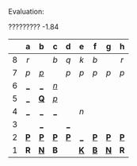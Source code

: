 Evaluation:

????????? -1.84

|     |  a  |  b  |  c  |  d  |  e  |  f  |  g  |  h  |
|:---:|:---:|:---:|:---:|:---:|:---:|:---:|:---:|:---:|
|  8  |  _r_  |     |  _b_  |  _q_  |  _k_  |  _b_  |     |  _r_  |
|  7  |  _p_  |  [_p_](http://localhost:8080/api/chess/play?move=b5b7)  |     |  _p_  |  _p_  |  _p_  |  _p_  |  _p_  |
|  6  |  [_](http://localhost:8080/api/chess/play?move=b5a6)  |  [_](http://localhost:8080/api/chess/play?move=b5b6)  |  [_n_](http://localhost:8080/api/chess/play?move=b5c6)  |     |     |     |     |     |
|  5  |  [_](http://localhost:8080/api/chess/play?move=b5a5)  |  [**Q**](http://localhost:8080/api/chess/select?square=b5)  |  [_p_](http://localhost:8080/api/chess/play?move=b5c5)  |     |     |     |     |     |
|  4  |  [_](http://localhost:8080/api/chess/play?move=b5a4)  |  [_](http://localhost:8080/api/chess/play?move=b5b4)  |  [_](http://localhost:8080/api/chess/play?move=b5c4)  |     |  _n_  |     |     |     |
|  3  |     |  [_](http://localhost:8080/api/chess/play?move=b5b3)  |     |  [_](http://localhost:8080/api/chess/play?move=b5d3)  |     |     |     |     |
|  2  |  [**P**](http://localhost:8080/api/chess/select?square=a2)  |  [**P**](http://localhost:8080/api/chess/select?square=b2)  |  [**P**](http://localhost:8080/api/chess/select?square=c2)  |  [**P**](http://localhost:8080/api/chess/select?square=d2)  |  [_](http://localhost:8080/api/chess/play?move=b5e2)  |  [**P**](http://localhost:8080/api/chess/select?square=f2)  |  [**P**](http://localhost:8080/api/chess/select?square=g2)  |  [**P**](http://localhost:8080/api/chess/select?square=h2)  |
|  1  |  **R**  |  [**N**](http://localhost:8080/api/chess/select?square=b1)  |  **B**  |     |  [**K**](http://localhost:8080/api/chess/select?square=e1)  |  [**B**](http://localhost:8080/api/chess/select?square=f1)  |  [**N**](http://localhost:8080/api/chess/select?square=g1)  |  **R**  |